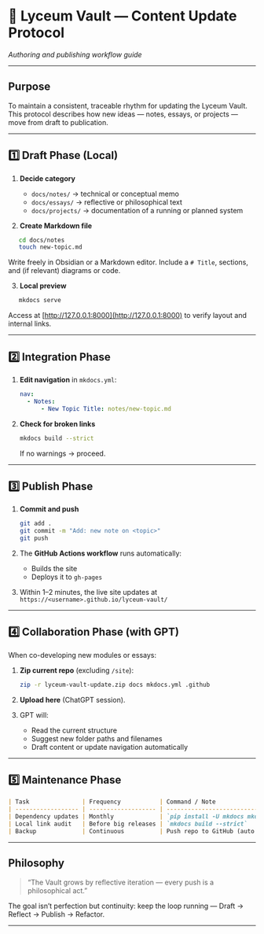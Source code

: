 # 🧭 Lyceum Vault — Content Update Protocol
*Authoring and publishing workflow guide*

---

## Purpose
To maintain a consistent, traceable rhythm for updating the Lyceum Vault.  
This protocol describes how new ideas — notes, essays, or projects — move from draft to publication.

---

## 1️⃣ Draft Phase (Local)

1. **Decide category**
   - `docs/notes/` → technical or conceptual memo  
   - `docs/essays/` → reflective or philosophical text  
   - `docs/projects/` → documentation of a running or planned system

2. **Create Markdown file**

```bash
   cd docs/notes
   touch new-topic.md
````

Write freely in Obsidian or a Markdown editor.
Include a `# Title`, sections, and (if relevant) diagrams or code.

3. **Local preview**

```bash
   mkdocs serve
```

Access at [http://127.0.0.1:8000](http://127.0.0.1:8000) to verify layout and internal links.

---

## 2️⃣ Integration Phase

1. **Edit navigation** in `mkdocs.yml`:

   ```yaml
   nav:
     - Notes:
         - New Topic Title: notes/new-topic.md
   ```
2. **Check for broken links**

   ```bash
   mkdocs build --strict
   ```

   If no warnings → proceed.

---

## 3️⃣ Publish Phase

1. **Commit and push**

   ```bash
   git add .
   git commit -m "Add: new note on <topic>"
   git push
   ```
2. The **GitHub Actions workflow** runs automatically:

   * Builds the site
   * Deploys it to `gh-pages`

3. Within 1–2 minutes, the live site updates at
   `https://<username>.github.io/lyceum-vault/`

---

## 4️⃣ Collaboration Phase (with GPT)

When co-developing new modules or essays:

1. **Zip current repo** (excluding `/site`):

   ```bash
   zip -r lyceum-vault-update.zip docs mkdocs.yml .github
   ```
2. **Upload here** (ChatGPT session).

3. GPT will:

   * Read the current structure
   * Suggest new folder paths and filenames
   * Draft content or update navigation automatically

---

## 5️⃣ Maintenance Phase

```markdown
| Task               | Frequency           | Command / Note                          |
| ------------------ | ------------------- | --------------------------------------- |
| Dependency updates | Monthly             | `pip install -U mkdocs mkdocs-material` |
| Local link audit   | Before big releases | `mkdocs build --strict`                 |
| Backup             | Continuous          | Push repo to GitHub (auto backup)       |
```

---

## Philosophy

> “The Vault grows by reflective iteration — every push is a philosophical act.”

The goal isn’t perfection but continuity: keep the loop running — Draft → Reflect → Publish → Refactor.

---



